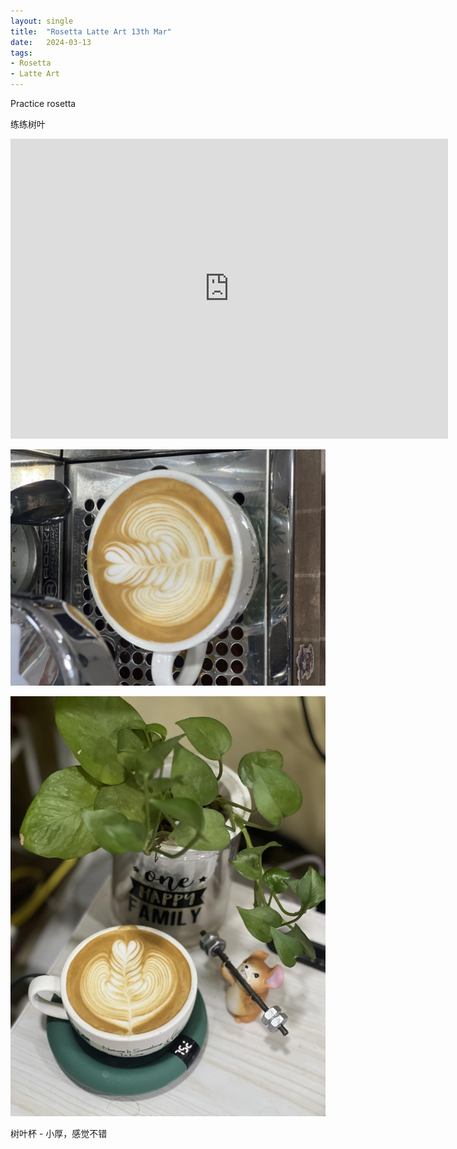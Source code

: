 ```yaml
---
layout: single
title:  "Rosetta Latte Art 13th Mar"
date:   2024-03-13
tags:
- Rosetta
- Latte Art
---
```



Practice rosetta

练练树叶


<div class="embed-container">
  <iframe
      src="https://www.youtube.com/embed/rFRUZ5vHafM"
      width="700"
      height="480"
      frameborder="0"
      allowfullscreen="true">
  </iframe>
</div>



![](/assets/img/2024/03/13/IMG_4412.jpg)

![](/assets/img/2024/03/13/IMG_4414.jpg)

树叶杯 - 小厚，感觉不错
